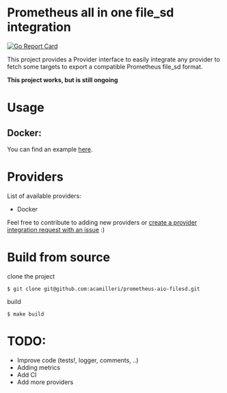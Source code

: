# Prometheus all in one file_sd integration

[![Go Report Card](https://goreportcard.com/badge/github.com/acamilleri/prometheus-aio-filesd)](https://goreportcard.com/report/github.com/acamilleri/prometheus-aio-filesd)

This project provides a Provider interface to easily integrate any provider
to fetch some targets to export a compatible Prometheus file_sd format.

**This project works, but is still ongoing**

# Usage

## Docker:

You can find an example [here](./examples/docker-compose).

# Providers

List of available providers:
- Docker

Feel free to contribute to adding new providers or [create a provider integration request with an issue](https://github.com/acamilleri/prometheus-aio-filesd/issues/new?assignees=&labels=provider%2Frequest&template=provider-request.md&title=%5BProvider%5D+Add+...) :)

# Build from source

clone the project
```
$ git clone git@github.com:acamilleri/prometheus-aio-filesd.git
```

build
```
$ make build
```

# TODO:
- Improve code (tests!, logger, comments, ..)
- Adding metrics
- Add CI
- Add more providers
